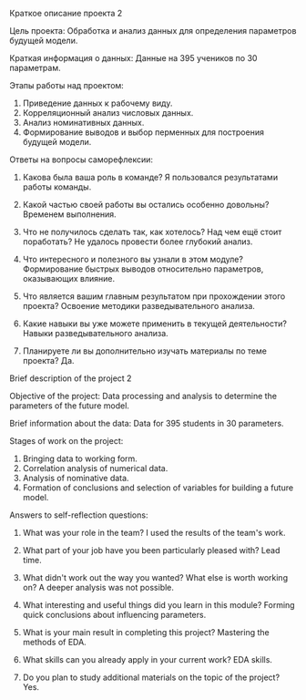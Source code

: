 Краткое описание проекта 2

Цель проекта: 
Обработка и анализ данных для определения параметров будущей модели.

Краткая информация о данных:
Данные на 395 учеников по 30 параметрам.

Этапы работы над проектом:
1. Приведение данных к рабочему виду.
2. Корреляционный анализ числовых данных.
3. Анализ номинативных данных.
4. Формирование выводов и выбор перменных для построения будущей модели.

Ответы на вопросы саморефлексии:

1. Какова была ваша роль в команде?
Я пользовался результатами работы команды.

2. Какой частью своей работы вы остались особенно довольны?
Временем выполнения.

3. Что не получилось сделать так, как хотелось? Над чем ещё стоит поработать?
Не удалось провести более глубокий анализ.

4. Что интересного и полезного вы узнали в этом модуле?
Формирование быстрых выводов относительно параметров, оказывающих влияние.

5. Что является вашим главным результатом при прохождении этого проекта?
Освоение методики разведывательного анализа.

6. Какие навыки вы уже можете применить в текущей деятельности?
Навыки разведывательного анализа.

7. Планируете ли вы дополнительно изучать материалы по теме проекта?
Да.


Brief description of the project 2

Objective of the project:
Data processing and analysis to determine the parameters of the future model.

Brief information about the data:
Data for 395 students in 30 parameters.

Stages of work on the project:
1. Bringing data to working form.
2. Correlation analysis of numerical data.
3. Analysis of nominative data.
4. Formation of conclusions and selection of variables for building a future model.

Answers to self-reflection questions:

1. What was your role in the team?
I used the results of the team's work.

2. What part of your job have you been particularly pleased with?
Lead time.

3. What didn't work out the way you wanted? What else is worth working on?
A deeper analysis was not possible.

4. What interesting and useful things did you learn in this module?
Forming quick conclusions about influencing parameters.

5. What is your main result in completing this project?
Mastering the methods of EDA.

6. What skills can you already apply in your current work?
EDA skills.

7. Do you plan to study additional materials on the topic of the project?
Yes.
